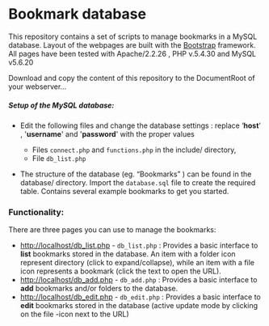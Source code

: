# Bookmark database

This repository contains a set of scripts to manage bookmarks in a MySQL database. Layout of the webpages are built with the [Bootstrap](http://getbootstrap.com/) framework. All pages have been tested with Apache/2.2.26 , PHP v.5.4.30 and MySQL v5.6.20

Download and copy the content of this repository to the DocumentRoot of your webserver… 



##### Setup of the MySQL database:

- Edit the following files and change the database settings : replace ‘**host**' , '**username**' and '**password**' with the proper values 
  
  - Files `connect.php` and `functions.php` in the include/ directory,
  - File `db_list.php`
  
- The structure of the database (eg. “Bookmarks” ) can be found in the database/ directory. Import the `database.sql` file to create the required table. Contains several example bookmarks to get you started.
  



### Functionality:

There are three pages you can use to manage the bookmarks:

- [http://localhost/db_list.php](http://localhost/db_list.php) - `db_list.php` : Provides a basic interface to **list** bookmarks stored in the database. An item with a folder icon represent directory (click to expand/collapse), while an item with a file icon represents a bookmark (click the text to open the URL).
- [http://localhost/db_add.php](http://localhost/db_add.php) - `db_add.php` : Provides a basic interface to **add** bookmarks and/or folders to the database.
- [http://localhost/db_edit.php](http://localhost/db_edit.php) - `db_edit.php` : Provides a basic interface to **edit** bookmarks stored in the database (active update mode by clicking on the file -icon next to the URL)

